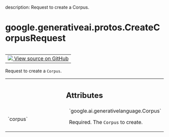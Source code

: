 description: Request to create a Corpus.

<div itemscope itemtype="http://developers.google.com/ReferenceObject">
<meta itemprop="name" content="google.generativeai.protos.CreateCorpusRequest" />
<meta itemprop="path" content="Stable" />
</div>

# google.generativeai.protos.CreateCorpusRequest

<!-- Insert buttons and diff -->

<table class="tfo-notebook-buttons tfo-api nocontent" align="left">
<td>
  <a target="_blank" href="https://github.com/googleapis/google-cloud-python/tree/main/packages/google-ai-generativelanguage/google/ai/generativelanguage_v1beta/types/retriever_service.py#L60-L72">
    <img src="https://www.tensorflow.org/images/GitHub-Mark-32px.png" />
    View source on GitHub
  </a>
</td>
</table>



Request to create a ``Corpus``.

<!-- Placeholder for "Used in" -->




<!-- Tabular view -->
 <table class="responsive fixed orange">
<colgroup><col width="214px"><col></colgroup>
<tr><th colspan="2"><h2 class="add-link">Attributes</h2></th></tr>

<tr>
<td>
`corpus`<a id="corpus"></a>
</td>
<td>
`google.ai.generativelanguage.Corpus`

Required. The ``Corpus`` to create.
</td>
</tr>
</table>



